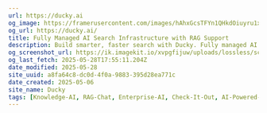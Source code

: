 ```yaml
---
url: https://ducky.ai
og_image: https://framerusercontent.com/images/hAhxGcsTFYn1QHkdOiuyru1xj9M.png
og_url: https://ducky.ai/
title: Fully Managed AI Search Infrastructure with RAG Support
description: Build smarter, faster search with Ducky. Fully managed AI retrieval and RAG infrastructure designed for developers who demand blazing-fast, accurate results.
og_screenshot_url: https://ik.imagekit.io/xvpgfijuw/uploads/lossless/screenshots/20250528_ducky.ai_og_screenshot.jpeg
og_last_fetch: 2025-05-28T17:55:11.204Z
date_modified: 2025-05-28
site_uuid: a8fa64c8-dc0d-4f0a-9883-395d28ea771c
date_created: 2025-05-06
site_name: Ducky
tags: [Knowledge-AI, RAG-Chat, Enterprise-AI, Check-It-Out, AI-Powered-Search]
---
```


